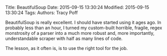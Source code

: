 Title: BeautifulSoup
Date: 2015-09-15 13:30:24
Modified: 2015-09-15 13:30:24
Tags: 
Authors: Tracy Poff

BeautifulSoup is really excellent. I should have started using it ages ago. In
probably less than an hour, I turned my custom-built horrible, fragile,
regex monstrosity of a parser into a much more robust and, more importantly,
understandable scraper with half as many lines of code.

The lesson, as it often is, is to use the right tool for the job.
